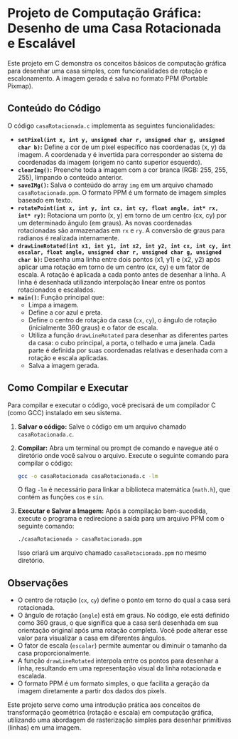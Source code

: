 # Projeto de Computação Gráfica: Desenho de uma Casa Rotacionada e Escalável

Este projeto em C demonstra os conceitos básicos de computação gráfica para desenhar uma casa simples, com funcionalidades de rotação e escalonamento. A imagem gerada é salva no formato PPM (Portable Pixmap).

## Conteúdo do Código

O código `casaRotacionada.c` implementa as seguintes funcionalidades:

-   **`setPixel(int x, int y, unsigned char r, unsigned char g, unsigned char b)`:** Define a cor de um pixel específico nas coordenadas (x, y) da imagem. A coordenada y é invertida para corresponder ao sistema de coordenadas da imagem (origem no canto superior esquerdo).
-   **`clearImg()`:** Preenche toda a imagem com a cor branca (RGB: 255, 255, 255), limpando o conteúdo anterior.
-   **`saveIMg()`:** Salva o conteúdo do array `img` em um arquivo chamado `casaRotacionada.ppm`. O formato PPM é um formato de imagem simples baseado em texto.
-   **`rotatePoint(int x, int y, int cx, int cy, float angle, int* rx, int* ry)`:** Rotaciona um ponto (x, y) em torno de um centro (cx, cy) por um determinado ângulo (em graus). As novas coordenadas rotacionadas são armazenadas em `rx` e `ry`. A conversão de graus para radianos é realizada internamente.
-   **`drawLineRotated(int x1, int y1, int x2, int y2, int cx, int cy, int escalar, float angle, unsigned char r, unsigned char g, unsigned char b)`:** Desenha uma linha entre dois pontos (x1, y1) e (x2, y2) após aplicar uma rotação em torno de um centro (cx, cy) e um fator de escala. A rotação é aplicada a cada ponto antes de desenhar a linha. A linha é desenhada utilizando interpolação linear entre os pontos rotacionados e escalados.
-   **`main()`:** Função principal que:
    -   Limpa a imagem.
    -   Define a cor azul e preta.
    -   Define o centro de rotação da casa (`cx`, `cy`), o ângulo de rotação (inicialmente 360 graus) e o fator de escala.
    -   Utiliza a função `drawLineRotated` para desenhar as diferentes partes da casa: o cubo principal, a porta, o telhado e uma janela. Cada parte é definida por suas coordenadas relativas e desenhada com a rotação e escala aplicadas.
    -   Salva a imagem gerada.

## Como Compilar e Executar

Para compilar e executar o código, você precisará de um compilador C (como GCC) instalado em seu sistema.

1.  **Salvar o código:** Salve o código em um arquivo chamado `casaRotacionada.c`.
2.  **Compilar:** Abra um terminal ou prompt de comando e navegue até o diretório onde você salvou o arquivo. Execute o seguinte comando para compilar o código:

    ```bash
    gcc -o casaRotacionada casaRotacionada.c -lm
    ```

    O flag `-lm` é necessário para linkar a biblioteca matemática (`math.h`), que contém as funções `cos` e `sin`.
3.  **Executar e Salvar a Imagem:** Após a compilação bem-sucedida, execute o programa e redirecione a saída para um arquivo PPM com o seguinte comando:

    ```bash
    ./casaRotacionada > casaRotacionada.ppm
    ```

    Isso criará um arquivo chamado `casaRotacionada.ppm` no mesmo diretório.

## Observações

-   O centro de rotação (`cx`, `cy`) define o ponto em torno do qual a casa será rotacionada.
-   O ângulo de rotação (`angle`) está em graus. No código, ele está definido como 360 graus, o que significa que a casa será desenhada em sua orientação original após uma rotação completa. Você pode alterar esse valor para visualizar a casa em diferentes ângulos.
-   O fator de escala (`escalar`) permite aumentar ou diminuir o tamanho da casa proporcionalmente.
-   A função `drawLineRotated` interpola entre os pontos para desenhar a linha, resultando em uma representação visual da linha rotacionada e escalada.
-   O formato PPM é um formato simples, o que facilita a geração da imagem diretamente a partir dos dados dos pixels.

Este projeto serve como uma introdução prática aos conceitos de transformação geométrica (rotação e escala) em computação gráfica, utilizando uma abordagem de rasterização simples para desenhar primitivas (linhas) em uma imagem.